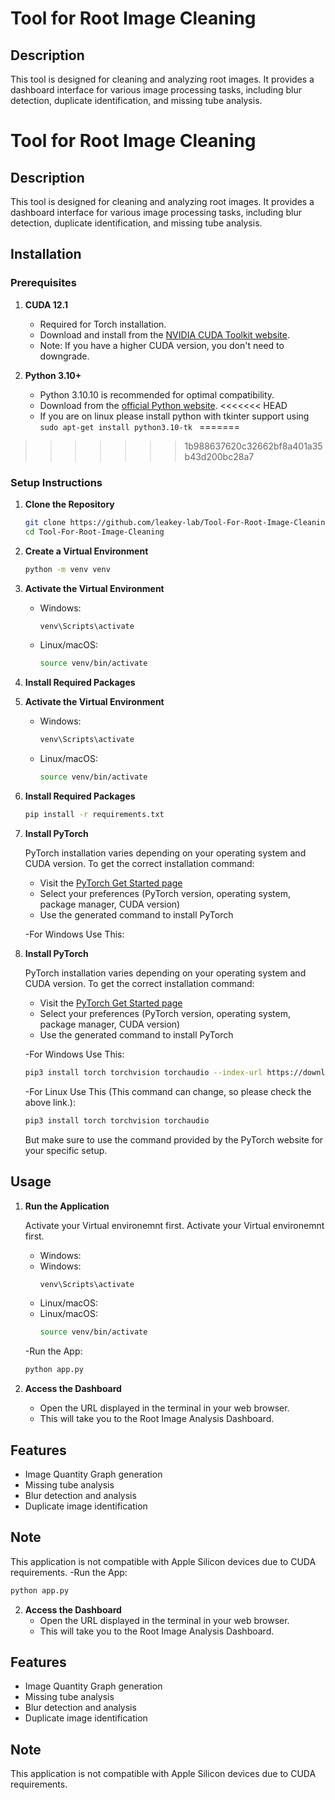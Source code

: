 # Tool for Root Image Cleaning

## Description

This tool is designed for cleaning and analyzing root images. It provides a dashboard interface for various image processing tasks, including blur detection, duplicate identification, and missing tube analysis.
# Tool for Root Image Cleaning

## Description

This tool is designed for cleaning and analyzing root images. It provides a dashboard interface for various image processing tasks, including blur detection, duplicate identification, and missing tube analysis.

## Installation

### Prerequisites

1. **CUDA 12.1**
   - Required for Torch installation.
   - Download and install from the [NVIDIA CUDA Toolkit website](https://developer.nvidia.com/cuda-12-1-0-download-archive).
   - Note: If you have a higher CUDA version, you don't need to downgrade.

2. **Python 3.10+**
   - Python 3.10.10 is recommended for optimal compatibility.
   - Download from the [official Python website](https://www.python.org/downloads/release/python-31010/).
<<<<<<< HEAD
   - If you are on linux please install python with tkinter support using ```sudo apt-get install python3.10-tk ```
=======
>>>>>>> 1b988637620c32662bf8a401a35b43d200bc28a7

### Setup Instructions

1. **Clone the Repository**
   ```bash
   git clone https://github.com/leakey-lab/Tool-For-Root-Image-Cleaning.git
   cd Tool-For-Root-Image-Cleaning
   ```

2. **Create a Virtual Environment**
   ```bash
   python -m venv venv
   ```

3. **Activate the Virtual Environment**
   - Windows:
     ```bash
     venv\Scripts\activate
     ```
   - Linux/macOS:
     ```bash
     source venv/bin/activate
     ```

4. **Install Required Packages**
3. **Activate the Virtual Environment**
   - Windows:
     ```bash
     venv\Scripts\activate
     ```
   - Linux/macOS:
     ```bash
     source venv/bin/activate
     ```

4. **Install Required Packages**
   ```bash
   pip install -r requirements.txt
   ```

5. **Install PyTorch**
   
   PyTorch installation varies depending on your operating system and CUDA version. To get the correct installation command:

   - Visit the [PyTorch Get Started page](https://pytorch.org/get-started/locally/)
   - Select your preferences (PyTorch version, operating system, package manager, CUDA version)
   - Use the generated command to install PyTorch

   -For Windows Use This:
5. **Install PyTorch**
   
   PyTorch installation varies depending on your operating system and CUDA version. To get the correct installation command:

   - Visit the [PyTorch Get Started page](https://pytorch.org/get-started/locally/)
   - Select your preferences (PyTorch version, operating system, package manager, CUDA version)
   - Use the generated command to install PyTorch

   -For Windows Use This:

   ```bash
   pip3 install torch torchvision torchaudio --index-url https://download.pytorch.org/whl/cu121
   ```

   -For Linux Use This (This command can change, so please check the above link.):
   ```bash
   pip3 install torch torchvision torchaudio
   ```
   But make sure to use the command provided by the PyTorch website for your specific setup.

## Usage

1. **Run the Application**

   Activate your Virtual environemnt first.
   Activate your Virtual environemnt first.

   - Windows:
   - Windows:
     ```bash
     venv\Scripts\activate
     ```
   - Linux/macOS:
   - Linux/macOS:
     ```bash
     source venv/bin/activate
     ```

   -Run the App:
   
   ```bash
   python app.py
   ```

2. **Access the Dashboard**
   - Open the URL displayed in the terminal in your web browser.
   - This will take you to the Root Image Analysis Dashboard.

## Features

- Image Quantity Graph generation
- Missing tube analysis
- Blur detection and analysis
- Duplicate image identification

## Note

This application is not compatible with Apple Silicon devices due to CUDA requirements.
   -Run the App:
   
   ```bash
   python app.py
   ```

2. **Access the Dashboard**
   - Open the URL displayed in the terminal in your web browser.
   - This will take you to the Root Image Analysis Dashboard.

## Features

- Image Quantity Graph generation
- Missing tube analysis
- Blur detection and analysis
- Duplicate image identification

## Note

This application is not compatible with Apple Silicon devices due to CUDA requirements.